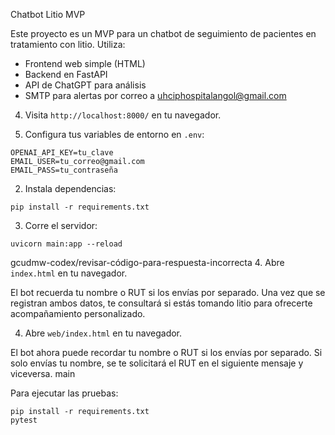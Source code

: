 Chatbot Litio MVP

Este proyecto es un MVP para un chatbot de seguimiento de pacientes en tratamiento con litio. Utiliza:

- Frontend web simple (HTML)
- Backend en FastAPI
- API de ChatGPT para análisis
- SMTP para alertas por correo a uhciphospitalangol@gmail.com

4. Visita `http://localhost:8000/` en tu navegador.

1. Configura tus variables de entorno en `.env`:
```
OPENAI_API_KEY=tu_clave
EMAIL_USER=tu_correo@gmail.com
EMAIL_PASS=tu_contraseña
```

2. Instala dependencias:
```
pip install -r requirements.txt
```

3. Corre el servidor:
```
uvicorn main:app --reload
```

gcudmw-codex/revisar-código-para-respuesta-incorrecta
4. Abre `index.html` en tu navegador.

El bot recuerda tu nombre o RUT si los envías por separado. Una vez que se registran ambos datos, te consultará si estás tomando litio para ofrecerte acompañamiento personalizado.

4. Abre `web/index.html` en tu navegador.

El bot ahora puede recordar tu nombre o RUT si los envías por separado. Si solo
envías tu nombre, se te solicitará el RUT en el siguiente mensaje y viceversa.
main

Para ejecutar las pruebas:
```
pip install -r requirements.txt
pytest
```
